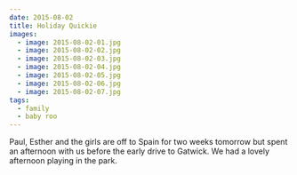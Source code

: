 ```yaml
---
date: 2015-08-02
title: Holiday Quickie
images:
  - image: 2015-08-02-01.jpg
  - image: 2015-08-02-02.jpg
  - image: 2015-08-02-03.jpg
  - image: 2015-08-02-04.jpg
  - image: 2015-08-02-05.jpg
  - image: 2015-08-02-06.jpg
  - image: 2015-08-02-07.jpg
tags:
  - family
  - baby roo
---
```

Paul, Esther and the girls are off to Spain for two weeks tomorrow but spent an afternoon with us before the early drive to Gatwick. We had a lovely afternoon playing in the park.